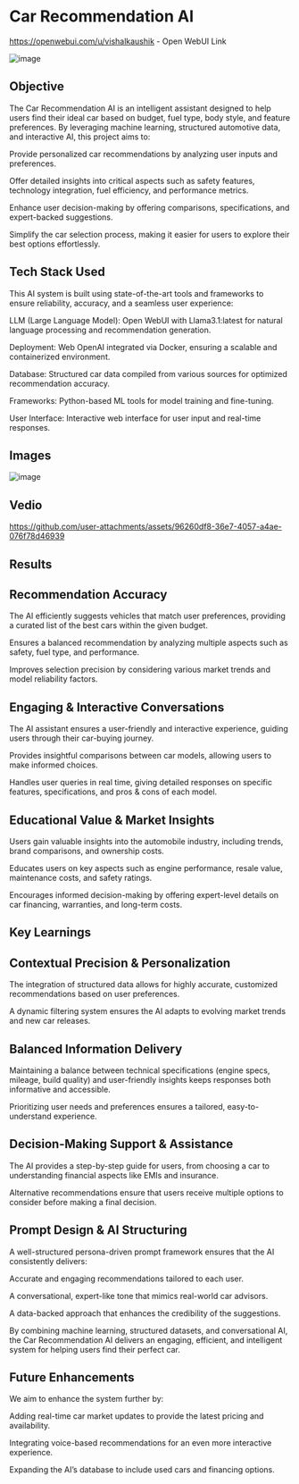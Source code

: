 
# Car Recommendation AI
https://openwebui.com/u/vishalkaushik - Open WebUI Link

![image](https://github.com/user-attachments/assets/699c89ef-51f3-4759-b3a6-328a03e62575)


## Objective

The Car Recommendation AI is an intelligent assistant designed to help users find their ideal car based on budget, fuel type, body style, and feature preferences. By leveraging machine learning, structured automotive data, and interactive AI, this project aims to:

Provide personalized car recommendations by analyzing user inputs and preferences.

Offer detailed insights into critical aspects such as safety features, technology integration, fuel efficiency, and performance metrics.

Enhance user decision-making by offering comparisons, specifications, and expert-backed suggestions.

Simplify the car selection process, making it easier for users to explore their best options effortlessly.

## Tech Stack Used

This AI system is built using state-of-the-art tools and frameworks to ensure reliability, accuracy, and a seamless user experience:

LLM (Large Language Model): Open WebUI with Llama3.1:latest for natural language processing and recommendation generation.

Deployment: Web OpenAI integrated via Docker, ensuring a scalable and containerized environment.

Database: Structured car data compiled from various sources for optimized recommendation accuracy.

Frameworks: Python-based ML tools for model training and fine-tuning.

User Interface: Interactive web interface for user input and real-time responses.
## Images

![image](https://github.com/user-attachments/assets/2d84b301-dd40-41e5-add5-a2bc8cb8238c)

## Vedio
https://github.com/user-attachments/assets/96260df8-36e7-4057-a4ae-076f78d46939

## Results

## Recommendation Accuracy

The AI efficiently suggests vehicles that match user preferences, providing a curated list of the best cars within the given budget.

Ensures a balanced recommendation by analyzing multiple aspects such as safety, fuel type, and performance.

Improves selection precision by considering various market trends and model reliability factors.

## Engaging & Interactive Conversations

The AI assistant ensures a user-friendly and interactive experience, guiding users through their car-buying journey.

Provides insightful comparisons between car models, allowing users to make informed choices.

Handles user queries in real time, giving detailed responses on specific features, specifications, and pros & cons of each model.

## Educational Value & Market Insights

Users gain valuable insights into the automobile industry, including trends, brand comparisons, and ownership costs.

Educates users on key aspects such as engine performance, resale value, maintenance costs, and safety ratings.

Encourages informed decision-making by offering expert-level details on car financing, warranties, and long-term costs.

## Key Learnings

## Contextual Precision & Personalization

The integration of structured data allows for highly accurate, customized recommendations based on user preferences.

A dynamic filtering system ensures the AI adapts to evolving market trends and new car releases.

## Balanced Information Delivery

Maintaining a balance between technical specifications (engine specs, mileage, build quality) and user-friendly insights keeps responses both informative and accessible.

Prioritizing user needs and preferences ensures a tailored, easy-to-understand experience.

## Decision-Making Support & Assistance

The AI provides a step-by-step guide for users, from choosing a car to understanding financial aspects like EMIs and insurance.

Alternative recommendations ensure that users receive multiple options to consider before making a final decision.

## Prompt Design & AI Structuring

A well-structured persona-driven prompt framework ensures that the AI consistently delivers:

Accurate and engaging recommendations tailored to each user.

A conversational, expert-like tone that mimics real-world car advisors.

A data-backed approach that enhances the credibility of the suggestions.

By combining machine learning, structured datasets, and conversational AI, the Car Recommendation AI delivers an engaging, efficient, and intelligent system for helping users find their perfect car.

## Future Enhancements

We aim to enhance the system further by:

Adding real-time car market updates to provide the latest pricing and availability.

Integrating voice-based recommendations for an even more interactive experience.

Expanding the AI’s database to include used cars and financing options.
